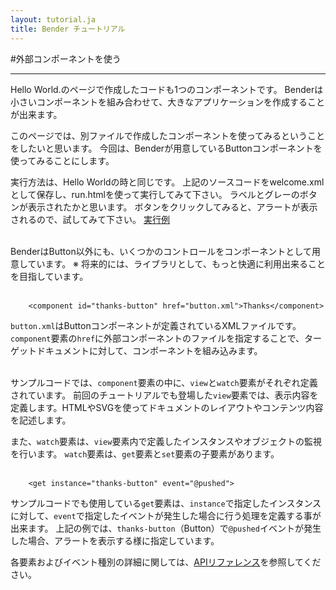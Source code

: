 ```yaml
---
layout: tutorial.ja
title: Bender チュートリアル
---
```

#外部コンポーネントを使う

-----

Hello World.のページで作成したコードも1つのコンポーネントです。
Benderは小さいコンポーネントを組み合わせて、大きなアプリケーションを作成することが出来ます。

このページでは、別ファイルで作成したコンポーネントを使ってみるということをしたいと思います。
今回は、Benderが用意しているButtonコンポーネントを使ってみることにします。


<blockquote class="code">
</blockquote>
<script src="../../flexo.js">
</script>
<script>
flexo.ez_xhr("welcome.xml", { responseType: "text" }, function (req) {
  document.querySelector("blockquote").appendChild(flexo.$pre(req.response));
});
</script>


実行方法は、Hello Worldの時と同じです。
上記のソースコードをwelcome.xmlとして保存し、run.htmlを使って実行してみて下さい。
ラベルとグレーのボタンが表示されたかと思います。
ボタンをクリックしてみると、アラートが表示されるので、試してみて下さい。
[実行例](../../run.html?href=docs/tutorial/welcome.xml)
<br>
<br>

BenderはButton以外にも、いくつかのコントロールをコンポーネントとして用意しています。
※ 将来的には、ライブラリとして、もっと快適に利用出来ることを目指しています。
<br>
<br>

		<component id="thanks-button" href="button.xml">Thanks</component>

<code>button.xml</code>はButtonコンポーネントが定義されているXMLファイルです。  
<code>component</code>要素の<code>href</code>に外部コンポーネントのファイルを指定することで、ターゲットドキュメントに対して、コンポーネントを組み込みます。
<br>
<br>

サンプルコードでは、<code>component</code>要素の中に、<code>view</code>と<code>watch</code>要素がそれぞれ定義されています。
前回のチュートリアルでも登場した<code>view</code>要素では、表示内容を定義します。HTMLやSVGを使ってドキュメントのレイアウトやコンテンツ内容を記述します。

また、<code>watch</code>要素は、<code>view</code>要素内で定義したインスタンスやオブジェクトの監視を行います。
<code>watch</code>要素は、<code>get</code>要素と<code>set</code>要素の子要素があります。
<br>
<br>

		<get instance="thanks-button" event="@pushed">

サンプルコードでも使用している<code>get</code>要素は、<code>instance</code>で指定したインスタンスに対して、<code>event</code>で指定したイベントが発生した場合に行う処理を定義する事が出来ます。
上記の例では、<code>thanks-button</code>（Button）で<code>@pushed</code>イベントが発生した場合、アラートを表示する様に指定しています。

各要素およびイベント種別の詳細に関しては、<a href="../reference/reference.ja.html">APIリファレンス</a>を参照してください。










